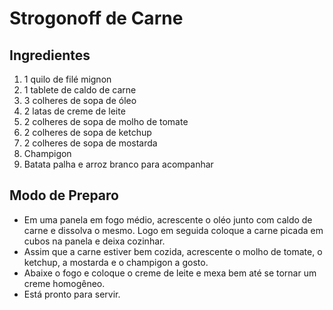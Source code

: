 # Strogonoff de Carne

## Ingredientes

1. 1 quilo de filé mignon
2. 1 tablete de caldo de carne
3. 3 colheres de sopa de óleo
4. 2 latas de creme de leite
5. 2 colheres de sopa de molho de tomate
6. 2 colheres de sopa de ketchup
7. 2 colheres de sopa de mostarda
8. Champigon
9. Batata palha e arroz branco para acompanhar

## Modo de Preparo

* Em uma panela em fogo médio, acrescente o oléo junto com caldo de carne e dissolva o mesmo. Logo em seguida coloque a carne picada em cubos na panela e deixa cozinhar.
* Assim que a carne estiver bem cozida, acrescente o molho de tomate, o ketchup, a mostarda e o champigon a gosto.
* Abaixe o fogo e coloque o creme de leite e mexa bem até se tornar um creme homogêneo.
* Está pronto para servir.
